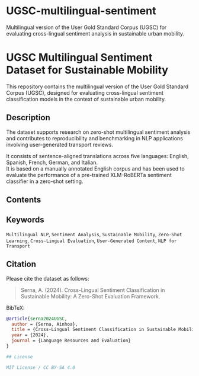 # UGSC-multilingual-sentiment
Multilingual version of the User Gold Standard Corpus (UGSC) for evaluating cross-lingual sentiment analysis in sustainable urban mobility.
# UGSC Multilingual Sentiment Dataset for Sustainable Mobility

This repository contains the multilingual version of the User Gold Standard Corpus (UGSC), designed for evaluating cross-lingual sentiment classification models in the context of sustainable urban mobility.

## Description

The dataset supports research on zero-shot multilingual sentiment analysis and contributes to reproducibility and benchmarking in NLP applications involving user-generated transport reviews.

It consists of sentence-aligned translations across five languages: English, Spanish, French, German, and Italian.  
It is based on a manually annotated English corpus and has been used to evaluate the performance of a pre-trained XLM-RoBERTa sentiment classifier in a zero-shot setting.

## Contents

## Keywords

`Multilingual NLP`, `Sentiment Analysis`, `Sustainable Mobility`, `Zero-Shot Learning`, `Cross-Lingual Evaluation`, `User-Generated Content`, `NLP for Transport`

## Citation

Please cite the dataset as follows:

> Serna, A. (2024). Cross-Lingual Sentiment Classification in Sustainable Mobility: A Zero-Shot Evaluation Framework.

BibTeX:
```bibtex
@article{serna2024UGSC,
  author = {Serna, Ainhoa},
  title = {Cross-Lingual Sentiment Classification in Sustainable Mobility: A Zero-Shot Evaluation Framework},
  year = {2024},
  journal = {Language Resources and Evaluation}
}

## License

MIT License / CC BY-SA 4.0

